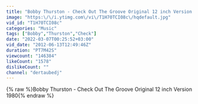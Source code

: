 ```yaml
---
title: "Bobby Thurston - Check Out The Groove Original 12 inch Version 1980"
image: "https:\/\/i.ytimg.com\/vi\/T1H70TCI08c\/hqdefault.jpg"
vid_id: "T1H70TCI08c"
categories: "Music"
tags: ["Bobby","Thurston","Check"]
date: "2022-03-07T00:25:52+03:00"
vid_date: "2012-06-13T12:49:46Z"
duration: "PT7M42S"
viewcount: "146384"
likeCount: "1578"
dislikeCount: ""
channel: "dertaubedj"
---
```

{% raw %}Bobby Thurston - Check Out The Groove Original 12 inch Version 1980{% endraw %}
